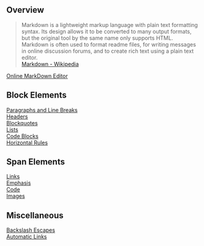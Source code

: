 ## Overview
> Markdown is a lightweight markup language with plain text formatting syntax. Its design allows it to be converted to many output formats, but the original tool by the same name only supports HTML. Markdown is often used to format readme files, for writing messages in online discussion forums, and to create rich text using a plain text editor.   
> [Markdown - Wikipedia](https://en.wikipedia.org/wiki/Markdown "Markdown - Wikipedia")

[Online MarkDown Editor](editor.html "Online MarkDown Editor")

## Block Elements

[Paragraphs and Line Breaks](Block-Elements/Paragraphs-and-Line-Breaks.md "Paragraphs and Line Breaks")  
[Headers](Block-Elements/Headers.md "Headers")  
[Blockquotes](Block-Elements/Blockquotes.md "Blockquotes")  
[Lists](Block-Elements/Lists.md "Lists")  
[Code Blocks](Block-Elements/Code-Blocks.md "Code Blocks")   
[Horizontal Rules](Block-Elements/Horizontal-Rules.md "Horizontal Rules")  

## Span Elements

[Links](Span-Elements/Link.md "Span Elements")  
[Emphasis](Span-Elements/Emphasis.md "Emphasis")  
[Code](Span-Elements/Code.md "Code")  
[Images](Span-Elements/Images.md "Images")  

## Miscellaneous

[Backslash Escapes](Miscellaneous/Backslash-escapes.md "Backslash Escapes")  
[Automatic Links](Miscellaneous/Automatic-Links.md "Automatic Links") 
